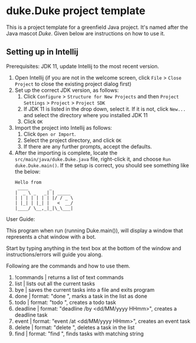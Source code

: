 # duke.Duke project template

This is a project template for a greenfield Java project. It's named after the Java mascot _Duke_. Given below are instructions on how to use it.

## Setting up in Intellij

Prerequisites: JDK 11, update Intellij to the most recent version.

1. Open Intellij (if you are not in the welcome screen, click `File` > `Close Project` to close the existing project dialog first)
1. Set up the correct JDK version, as follows:
   1. Click `Configure` > `Structure for New Projects` and then `Project Settings` > `Project` > `Project SDK`
   1. If JDK 11 is listed in the drop down, select it. If it is not, click `New...` and select the directory where you installed JDK 11
   1. Click `OK`
1. Import the project into Intellij as follows:
   1. Click `Open or Import`.
   1. Select the project directory, and click `OK`
   1. If there are any further prompts, accept the defaults.
1. After the importing is complete, locate the `src/main/java/duke.Duke.java` file, right-click it, and choose `Run duke.Duke.main()`. If the setup is correct, you should see something like the below:
   ```
   Hello from
    ____        _        
   |  _ \ _   _| | _____ 
   | | | | | | | |/ / _ \
   | |_| | |_| |   <  __/
   |____/ \__,_|_|\_\___|
   ```
User Guide:

This program when run (running Duke.main()), will display a window that represents a chat window with a bot.

Start by typing anything in the text box at the bottom of the window and instructions/errors will guide you along.

Following are the commands and how to use them.

1) !commands | returns a list of text commands
2) list | lists out all the current tasks
3) bye | saves the current tasks into a file and exits program
4) done | format: "done <task number>", marks a task in the list as done
5) todo | format: "todo <description>", creates a todo task
6) deadline | format: "deadline <description> /by <dd/MM/yyyy HHmm>", creates a deadline task
7) event | format: "event <description> /at <dd/MM/yyyy HHmm>", creates an event task
8) delete | format: "delete <task number>", deletes a task in the list
9) find | format: "find <string>", finds tasks with matching string
